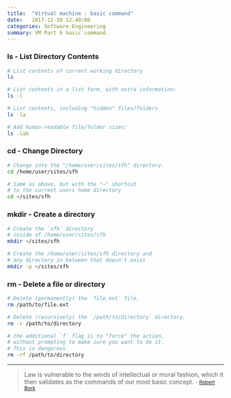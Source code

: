 ```yaml
---
title:  "Virtual machine : basic command"
date:   2017-12-30 12:40:00
categories: Software-Engineering
summary: VM Part 6 basic command.
---
```


### ls - List Directory Contents

```bash
# List contents of current working directory
ls

# List contents in a list form, with extra information:
ls -l

# List contents, including "hidden" files/folders
ls -la

# Add human-readable file/folder sizes:
ls -lah
```

### cd - Change Directory

```bash
# Change into the "/home/user/sites/sfh" directory.
cd /home/user/sites/sfh

# Same as above, but with the "~" shortcut
# to the current users home directory
cd ~/sites/sfh
```

### mkdir - Create a directory

```bash
# Create the `sfh` directory
# inside of /home/user/sites/sfh
mkdir ~/sites/sfh

# Create the /home/user/sites/sfh directory and
# any directory in between that doesn't exist
mkdir -p ~/sites/sfh
```

### rm - Delete a file or directory

```bash
# Delete (permanently) the `file.ext` file.
rm /path/to/file.ext

# Delete (recursively) the `/path/to/directory` directory.
rm -r /path/to/directory

# the additional `f` flag is to "force" the action,
# without prompting to make sure you want to do it.
# This is dangerous.
rm -rf /path/to/directory
```


---
> Law is vulnerable to the winds of intellectual or moral fashion, which it then validates as the commands of our most basic concept.
> <small>- [Robert Bork](https://www.brainyquote.com/quotes/robert_bork_110696)</small>